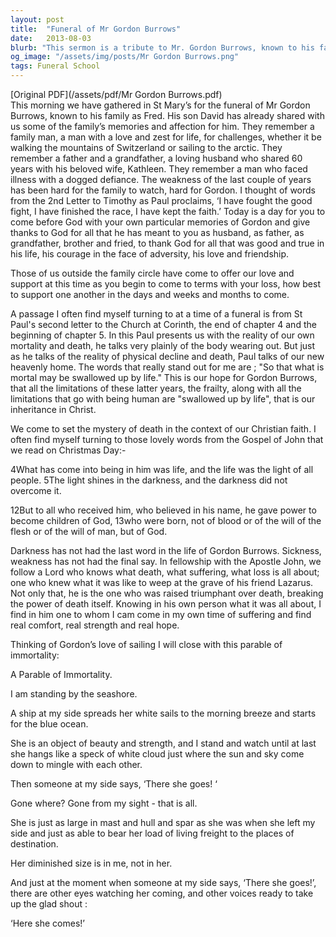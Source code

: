 ```yaml
---
layout: post
title:  "Funeral of Mr Gordon Burrows"
date:   2013-08-03
blurb: "This sermon is a tribute to Mr. Gordon Burrows, known to his family as Fred. It highlights his love for life, his courage in the face of adversity, and his unwavering faith. The sermon also offers comfort and hope to the grieving family, drawing on St. Paul's words and the Gospel of John."
og_image: "/assets/img/posts/Mr Gordon Burrows.png"
tags: Funeral School
---
```

[Original PDF](/assets/pdf/Mr Gordon Burrows.pdf)    
This morning we have gathered in St Mary’s for the funeral of Mr Gordon Burrows, known to his family as Fred. His son David has already shared with us some of the family’s memories and affection for him. They remember a family man, a man with a love and zest for life, for challenges, whether it be walking the mountains of Switzerland or sailing to the arctic. They remember a father and a grandfather, a loving husband who shared 60 years with his beloved wife, Kathleen. They remember a man who faced illness with a dogged defiance. The weakness of the last couple of years has been hard for the family to watch, hard for Gordon. I thought of words from the 2nd Letter to Timothy as Paul proclaims, ‘I have fought the good fight, I have finished the race, I have kept the faith.’ Today is a day for you to come before God with your own particular memories of Gordon and give thanks to God for all that he has meant to you as husband, as father, as grandfather, brother and fried, to thank God for all that was good and true in his life, his courage in the face of adversity, his love and friendship.

Those of us outside the family circle have come to offer our love and support at this time as you begin to come to terms with your loss, how best to support one another in the days and weeks and months to come.

A passage I often find myself turning to at a time of a funeral is from St Paul's second letter to the Church at Corinth, the end of chapter 4 and the beginning of chapter 5. In this Paul presents us with the reality of our own mortality and death, he talks very plainly of the body wearing out. But just as he talks of the reality of physical decline and death, Paul talks of our new heavenly home. The words that really stand out for me are ; "So that what is mortal may be swallowed up by life." This is our hope for Gordon Burrows, that all the limitations of these latter years, the frailty, along with all the limitations that go with being human are "swallowed up by life", that is our inheritance in Christ.

We come to set the mystery of death in the context of our Christian faith. I often find myself turning to those lovely words from the Gospel of John that we read on Christmas Day:-

4What has come into being in him was life, and the life was the light of all people. 5The light shines in the darkness, and the darkness did not overcome it.

12But to all who received him, who believed in his name, he gave power to become children of God, 13who were born, not of blood or of the will of the flesh or of the will of man, but of God.

Darkness has not had the last word in the life of Gordon Burrows. Sickness, weakness has not had the final say. In fellowship with the Apostle John, we follow a Lord who knows what death, what suffering, what loss is all about; one who knew what it was like to weep at the grave of his friend Lazarus. Not only that, he is the one who was raised triumphant over death, breaking the power of death itself. Knowing in his own person what it was all about, I find in him one to whom I cam come in my own time of suffering and find real comfort, real strength and real hope.

Thinking of Gordon’s love of sailing I will close with this parable of immortality:

A Parable of Immortality.

I am standing by the seashore.

A ship at my side spreads her white sails to the morning breeze and starts for the blue ocean.

She is an object of beauty and strength, and I stand and watch until at last she hangs like a speck of white cloud just where the sun and sky come down to mingle with each other.

Then someone at my side says, ‘There she goes! ‘

Gone where? Gone from my sight - that is all.

She is just as large in mast and hull and spar as she was when she left my side and just as able to bear her load of living freight to the places of destination.

Her diminished size is in me, not in her.

And just at the moment when someone at my side says, ‘There she goes!’, there are other eyes watching her coming, and other voices ready to take up the glad shout :

‘Here she comes!’
